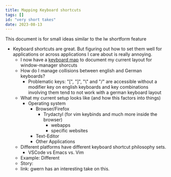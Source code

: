```yaml
---
title: Mapping Keyboard shortcuts
tags: []
id: "very short takes"
date: 2023-08-13
---
```





This document is for small ideas similar to the lw shortform feature

-   Keyboard shortcuts are great. But figuring out how to set them well
    for applications or across applications I care about is really
    annoying.
    -   I now have a [keyboard
        map](https://github.com/sonofhypnos/my-keyboard-layout/tree/main)
        to document my current layout for window-manager shorcuts
    -   How do I manage collisions between english and German keyboards?
        -   Problematic keys: \"\[\", \"\]\", \"\\\" and \"/\" are
            accessible without a modifier key on english keyboards and
            key combinations involving them tend to not work with a
            german keyboard layout
    -   What my current setup looks like (and how this factors into
        things)
        -   Operating system
            -   Browser/Firefox
                -   Trydactyl (for vim keybinds and much more inside the
                    browser)
                    -   webapps
                    -   specific websites
            -   Text-Editor
            -   Other Applications
    -   Different platforms have different keyboard shortcut philosophy
        sets.
        -   VSCode vs Emacs vs. Vim
    -   Example: Different
    -   Story:
    -   link: gwern has an interesting take on this.
